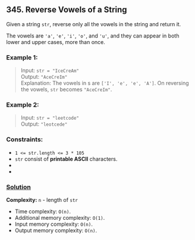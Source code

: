 ## 345. Reverse Vowels of a String

Given a string `str`, reverse only all the vowels in the string and return it.

The vowels are `'a'`, `'e'`, `'i'`, `'o'`, and `'u'`, and they can appear in both lower and upper cases, more than once.

### **Example 1:**
> Input: `str = "IceCreAm"`  
> Output: `"AceCreIm"`  
> Explanation: The vowels in s are `['I', 'e', 'e', 'A']`. On reversing the vowels, `str` becomes `"AceCreIm"`.

### **Example 2:**
> Input: `str = "leetcode"`  
> Output: `"leotcede"`

### **Constraints:**
* `1 <= str.length <= 3 * 105`
* `str` consist of **printable ASCII** characters.
*
*

### **[Solution](../src/main/java/ru/druzhininyy/leetcode/exercises/algorithms/problem0345/Solution.java)**

**Complexity:** `n` - length of `str`

* Time complexity: `O(n)`.
* Additional memory complexity: `O(1)`.
* Input memory complexity: `O(n)`.
* Output memory complexity: `O(n)`.